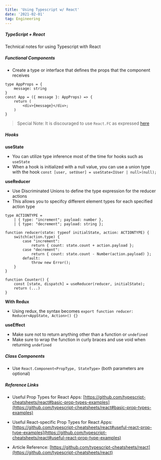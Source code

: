```yaml
---
title: 'Using Typescript w/ React'
date: '2021-02-01'
tag: Engineering
---
```


##### TypeScript + React  
Technical notes for using Typescript with React

##### Functional Components
- Create a type or interface that defines the props that the component receives
```
type AppProps = {
    message: string
}
const App = ({ message }: AppProps) => {
    return (
        <div>{message}</div>;
    )
}
```
> Special Note: It is discouraged to use `React.FC` as expressed [here](https://github.com/facebook/create-react-app/pull/8177)

##### Hooks
**useState**
- You can utilize type inference most of the time for hooks such as `useState`
- When a hook is initialized with a null value, you can use a union type with the hook
`const [user, setUser] = useState<IUser | null>(null);`

**useReducer**
- Use Discriminated Unions to define the type expression for the reducer actions
- This allows you to specifcy different element types for each specified action type
```
type ACTIONTYPE =
    | { type: "increment"; payload: number },
    | { type: "decrement"; payload: string };

function reducer(state: typeof initialState, action: ACTIONTYPE) {
    switch(action.type) {
        case "increment":
            return { count: state.count + action.payload };
        case "decrement":
            return { count: state.count - Number(action.payload) };
        default:
            throw new Error();
    }
}

function Counter() {
    const [state, dispatch] = useReducer(reducer, initialState);
    return (...)
}
```

__With Redux__
- Using redux, the syntax becomes `export function reducer: Reducer<AppState, Action>() {}`

**useEffect**
- Make sure not to return anything other than a function or `undefined`
- Make sure to wrap the function in curly braces and use void when returning `undefined`

##### Class Components
- Use `React.Component<PropType, StateType>` (both parameters are optional)

##### Reference Links
- Useful Prop Types for React Apps: [https://github.com/typescript-cheatsheets/react#basic-prop-types-examples](https://github.com/typescript-cheatsheets/react#basic-prop-types-examples)

- Useful React-specific Prop Types for React Apps: [https://github.com/typescript-cheatsheets/react#useful-react-prop-type-examples](https://github.com/typescript-cheatsheets/react#useful-react-prop-type-examples)


- Article Reference: [https://github.com/typescript-cheatsheets/react](https://github.com/typescript-cheatsheets/react)